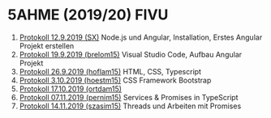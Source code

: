 # 5AHME (2019/20) FIVU

1. [Protokoll 12.9.2019 (SX)](protokolle/protokoll_2019-09-12_sx.md)
   Node.js und Angular, Installation, Erstes Angular Projekt erstellen
1. [Protokoll 19.9.2019 (brelom15)](protokolle/protokoll_2019-09-19_brelom15.md)
   Visual Studio Code, Aufbau Angular Projekt
1. [Protokoll 26.9.2019 (hoflam15)](protokolle/protokoll_2019-09-26_hoflam15.md)
   HTML, CSS, Typescript
1. [Protokoll 3.10.2019 (hoestm15)](protokolle/protokoll_2019-10-03_hoestm15.md)
   CSS Framework Bootstrap
1. [Protokoll 17.10.2019 (ortdam15)](https://github.com/HTLMechatronics/m15-fivu/blob/ortdam14/protokolle/protokoll_2019-10-17_ortdam.md) 
1. [Protokoll 07.11.2019 (pernim15)](https://github.com/HTLMechatronics/m15-fivu/blob/pernim15/protokolle/protokoll_2019-11-07_pernim15.md) 
Services & Promises in TypeScript
1. [Protokoll 14.11.2019 (szasim15)](https://github.com/HTLMechatronics/m15-fivu/blob/szasim15/protokolle/protokoll_2019-11-14_szaszim15.md) Threads und Arbeiten mit Promises 
